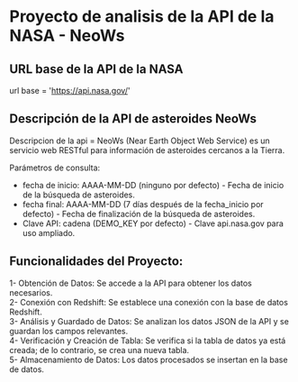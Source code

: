 # Proyecto de analisis de la API de la NASA - NeoWs

## URL base de la API de la NASA
url base = 'https://api.nasa.gov/'

## Descripción de la API de asteroides NeoWs
Descripcion de la api = NeoWs (Near Earth Object Web Service) es un servicio web RESTful para información de asteroides cercanos a la Tierra.

Parámetros de consulta:

- fecha de inicio: AAAA-MM-DD (ninguno por defecto) - Fecha de inicio de la búsqueda de asteroides.
- fecha final: AAAA-MM-DD (7 días después de la fecha_inicio por defecto) - Fecha de finalización de la búsqueda de asteroides.
- Clave API: cadena (DEMO_KEY por defecto) - Clave api.nasa.gov para uso ampliado.

## Funcionalidades del Proyecto:

1- Obtención de Datos: Se accede a la API para obtener los datos necesarios.  
2- Conexión con Redshift: Se establece una conexión con la base de datos Redshift.  
3- Análisis y Guardado de Datos: Se analizan los datos JSON de la API y se guardan los campos relevantes.  
4- Verificación y Creación de Tabla: Se verifica si la tabla de datos ya está creada; de lo contrario, se crea una nueva tabla.  
5- Almacenamiento de Datos: Los datos procesados se insertan en la base de datos.

